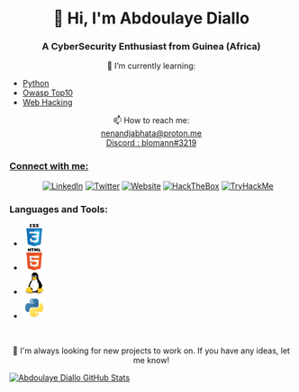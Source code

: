 <h1 align="center">
  👋 Hi, I'm <b>Abdoulaye Diallo</b>
</h1>

<h3 align="center">
  A CyberSecurity Enthusiast from Guinea (Africa)
</h3>

<p align="center">
  🌱 I’m currently learning:
  <ul>
    <li><a href="https://www.python.org/" target="_blank" rel="noreferrer">Python</a></li>
    <li><a href="https://owasp.org/www-project-top-ten/" target="_blank" rel="noreferrer">Owasp Top10</a></li>
    <li><a href="https://www.webhacking.kr/" target="_blank" rel="noreferrer">Web Hacking</a></li>
  </ul>
</p>

<p align="center">
  📫 How to reach me: <br>
  <a href="mailto:nenandjabhata@proton.me">nenandjabhata@proton.me</a>
  <br>
  <a href="">Discord : blomann#3219
</p>

<h3 align="left">
  Connect with me:
</h3>

<ul align="left">
 <p align="center">
<a href="https://www.linkedin.com/in/abdoulaye-diallo-241aa71a7/"><img alt="LinkedIn" src="https://img.shields.io/badge/LinkedIn-Abdoulaye-blue?style=flat-square&logo=linkedin"></a>
<a href="https://www.twitter.com/bloman19/"><img alt="Twitter" src="https://img.shields.io/badge/Twitter-Abdoulaye-blue?style=flat-square&logo=twitter"></a>
<a href="https://blackcybersec.xyz/"><img alt="Website" src="https://img.shields.io/badge/BlackCyberSec.xyz-blue?style=flat-square&logo=google-chrome"></a>
<a href="https://app.hackthebox.com/profile/1143465"><img alt="HackTheBox" src="https://img.shields.io/badge/HackTheBox-nenandjbhata-lime?style=flat-square&logo=hackthebox"></a>
<a href="https://tryhackme.com/p/bloman"><img alt="TryHackMe" src="https://img.shields.io/badge/TryHackMe-bloman-navy?style=flat-square&logo=tryhackme"></a>



</ul>

<h3 align="left">
  Languages and Tools:
</h3>

<ul align="left">
  <li><a href="https://www.w3schools.com/css/" target="_blank" rel="noreferrer"><img src="https://raw.githubusercontent.com/devicons/devicon/master/icons/css3/css3-original-wordmark.svg" alt="css3" width="40" height="40"/></a></li>
  <li><a href="https://www.w3.org/html/" target="_blank" rel="noreferrer"><img src="https://raw.githubusercontent.com/devicons/devicon/master/icons/html5/html5-original-wordmark.svg" alt="html5" width="40" height="40"/></a></li>
  <li><a href="https://www.linux.org/" target="_blank" rel="noreferrer"><img src="https://raw.githubusercontent.com/devicons/devicon/master/icons/linux/linux-original.svg" alt="linux" width="40" height="40"/></a></li>
  <li><a href="https://www.python.org" target="_blank" rel="noreferrer"><img src="https://raw.githubusercontent.com/devicons/devicon/master/icons/python/python-original.svg" alt="python" width="40" height="40"/></a></li>
</ul>

<br>

<p align="center">
  👀 I'm always looking for new projects to work on. If you have any ideas, let me know!
</p>

  [![Abdoulaye Diallo GitHub Stats](https://github-readme-stats.vercel.app/api?username=nenandjabhata&show_icons=true&theme=buefy)](https://github.com/nenandjabhata)

